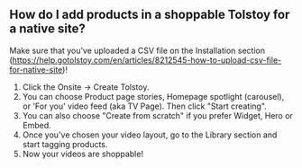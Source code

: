 ## How do I add products in a shoppable Tolstoy for a native site?

Make sure that you’ve uploaded a CSV file on the Installation section (https://help.gotolstoy.com/en/articles/8212545-how-to-upload-csv-file-for-native-site)!

1. Click the Onsite -> Create Tolstoy.
2. You can choose Product page stories, Homepage spotlight (carousel), or 'For you' video feed (aka TV Page). Then click "Start creating".
3. You can also choose "Create from scratch" if you prefer Widget, Hero or Embed.
4. Once you've chosen your video layout, go to the Library section and start tagging products.
5. Now your videos are shoppable!
